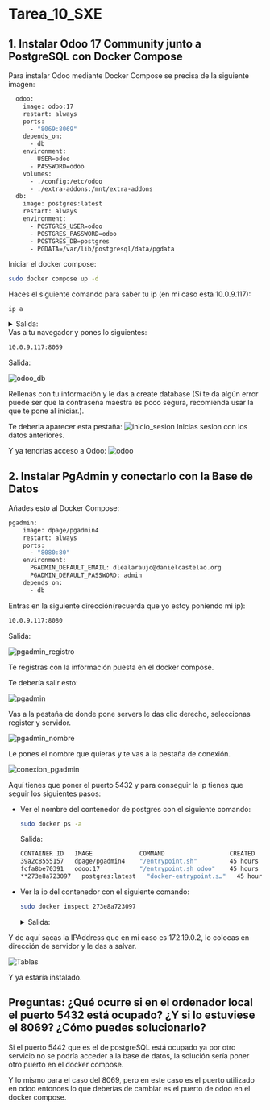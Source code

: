 # Tarea_10_SXE

## 1. Instalar Odoo 17 Community junto a PostgreSQL con Docker Compose

Para instalar Odoo mediante Docker Compose se precisa de la siguiente imagen:
```bash
  odoo:
    image: odoo:17
    restart: always
    ports:
      - "8069:8069"
    depends_on:
      - db
    environment:
      - USER=odoo
      - PASSWORD=odoo
    volumes:
      - ./config:/etc/odoo
      - ./extra-addons:/mnt/extra-addons
  db:
    image: postgres:latest
    restart: always
    environment:
      - POSTGRES_USER=odoo
      - POSTGRES_PASSWORD=odoo
      - POSTGRES_DB=postgres
      - PGDATA=/var/lib/postgresql/data/pgdata
  ```
Iniciar el docker compose:
```bash
sudo docker compose up -d
```
Haces el siguiente comando para saber tu ip (en mi caso esta 10.0.9.117):
```
ip a
```
 <details>
     <summary>Salida:</summary>
   
                  1: lo: <LOOPBACK,UP,LOWER_UP> mtu 65536 qdisc noqueue state UNKNOWN group default qlen 1000
                      link/loopback 00:00:00:00:00:00 brd 00:00:00:00:00:00
                        inet 127.0.0.1/8 scope host lo
                         valid_lft forever preferred_lft forever
                          inet6 ::1/128 scope host 
                         valid_lft forever preferred_lft forever
                  2: enp0s3: <BROADCAST,MULTICAST,UP,LOWER_UP> mtu 1500 qdisc fq_codel state UP group default qlen 1000
                    link/ether 08:00:27:f7:4c:26 brd ff:ff:ff:ff:ff:ff
                    inet 10.0.9.117/24 brd 10.0.9.255 scope global dynamic noprefixroute enp0s3
                       valid_lft 82382sec preferred_lft 82382sec
                    inet6 fe80::1dc6:8ee4:e29c:80e8/64 scope link dadfailed tentative noprefixroute 
                       valid_lft forever preferred_lft forever
                    inet6 fe80::6e28:6de9:d49b:a7f3/64 scope link noprefixroute 
                       valid_lft forever preferred_lft forever
                3: br-c63a9802aae3: <NO-CARRIER,BROADCAST,MULTICAST,UP> mtu 1500 qdisc noqueue state DOWN group default 
                    link/ether 02:42:9f:7b:39:6f brd ff:ff:ff:ff:ff:ff
                    inet 172.18.0.1/16 brd 172.18.255.255 scope global br-c63a9802aae3
                       valid_lft forever preferred_lft forever
                4: docker0: <NO-CARRIER,BROADCAST,MULTICAST,UP> mtu 1500 qdisc noqueue state DOWN group default 
                    link/ether 02:42:43:82:0b:cf brd ff:ff:ff:ff:ff:ff
                    inet 172.17.0.1/16 brd 172.17.255.255 scope global docker0
                       valid_lft forever preferred_lft forever
                5: br-809080e22097: <BROADCAST,MULTICAST,UP,LOWER_UP> mtu 1500 qdisc noqueue state UP group default 
                    link/ether 02:42:53:25:63:57 brd ff:ff:ff:ff:ff:ff
                    inet 172.19.0.1/16 brd 172.19.255.255 scope global br-809080e22097
                       valid_lft forever preferred_lft forever
                    inet6 fe80::42:53ff:fe25:6357/64 scope link 
                       valid_lft forever preferred_lft forever
                13: veth53fd111@if12: <BROADCAST,MULTICAST,UP,LOWER_UP> mtu 1500 qdisc noqueue master br-809080e22097 state UP group default 
                    link/ether f6:80:0c:a1:12:a9 brd ff:ff:ff:ff:ff:ff link-netnsid 0
                    inet6 fe80::f480:cff:fea1:12a9/64 scope link 
                       valid_lft forever preferred_lft forever
                15: veth8015b43@if14: <BROADCAST,MULTICAST,UP,LOWER_UP> mtu 1500 qdisc noqueue master br-809080e22097 state UP group default 
                    link/ether de:5e:73:cf:9a:04 brd ff:ff:ff:ff:ff:ff link-netnsid 1
                    inet6 fe80::dc5e:73ff:fecf:9a04/64 scope link 
                       valid_lft forever preferred_lft forever
                17: vethdff67be@if16: <BROADCAST,MULTICAST,UP,LOWER_UP> mtu 1500 qdisc noqueue master br-809080e22097 state UP group default 
                    link/ether 3a:9d:ff:c9:5f:80 brd ff:ff:ff:ff:ff:ff link-netnsid 2
                    inet6 fe80::389d:ffff:fec9:5f80/64 scope link 
                       valid_lft forever preferred_lft forever
</details>
Vas a tu navegador y pones lo siguientes:

```bash
10.0.9.117:8069
```
Salida:


![odoo_db](Imagenes/odoo_db.png)


Rellenas con tu información y le das a create database (Si te da algún error puede ser que la contraseña maestra es poco segura, recomienda usar la que te pone al iniciar.).


Te deberia aparecer esta pestaña:
![inicio_sesion](Imagenes/inicio_sesion.png)
Inicias sesion con los datos anteriores.


Y ya tendrias acceso a Odoo:
![odoo](Imagenes/odoo.png)

## 2. Instalar PgAdmin y conectarlo con la Base de Datos

Añades esto al Docker Compose:
```bash
pgadmin:
    image: dpage/pgadmin4
    restart: always
    ports:
      - "8080:80"
    environment:
      PGADMIN_DEFAULT_EMAIL: dlealaraujo@danielcastelao.org
      PGADMIN_DEFAULT_PASSWORD: admin
    depends_on:
      - db
```
Entras en la siguiente dirección(recuerda que yo estoy poniendo mi ip):
```bash
10.0.9.117:8080
```
Salida:


![pgadmin_registro](Imagenes/pgadmin_registro.png)


Te registras con la información puesta en el docker compose.


Te debería salir esto:


![pgadmin](Imagenes/pgadmin.png)


Vas a la pestaña de donde pone servers le das clic derecho, seleccionas register y servidor.


![pgadmin_nombre](Imagenes/pgadmin_nombre.png)


Le pones el nombre que quieras y te vas a la pestaña de conexión.


![conexion_pgadmin](Imagenes/conexion_pgadmin.png)


Aquí tienes que poner el puerto 5432 y para conseguir la ip tienes que seguir los siguientes pasos:
  - Ver el nombre del contenedor de postgres con el siguiente comando:
    ```bash
    sudo docker ps -a
    ```
    Salida:
    ```bash
    CONTAINER ID   IMAGE             COMMAND                  CREATED        STATUS             PORTS                                                      NAMES
    39a2c8555157   dpage/pgadmin4    "/entrypoint.sh"         45 hours ago   Up About an hour   443/tcp,        0.0.0.0:8080->80/tcp, [::]:8080->80/tcp           odoo-pgadmin-1
    fcfa8be70391   odoo:17           "/entrypoint.sh odoo"    45 hours ago   Up About an hour                   0.0.0.0:8069->8069/tcp, :::8069->8069/tcp, 8071-8072/tcp   odoo-odoo-1
    **273e8a723097   postgres:latest   "docker-entrypoint.s…"   45 hours ago   Up About an hour   5432/tcp       **
    ```
  - Ver la ip del contenedor con el siguiente comando:
     ```bash
     sudo docker inspect 273e8a723097
     ```
     <details>
     <summary>Salida:</summary>

           [
        {
        "Id": "273e8a723097198a9bfc438811212335b16b86053bb10ac7cc2fc34d1ff06497",
        "Created": "2025-01-13T13:15:20.456421136Z",
        "Path": "docker-entrypoint.sh",
        "Args": [
            "postgres"
        ],
        "State": {
            "Status": "running",
            "Running": true,
            "Paused": false,
            "Restarting": false,
            "OOMKilled": false,
            "Dead": false,
            "Pid": 5433,
            "ExitCode": 0,
            "Error": "",
            "StartedAt": "2025-01-15T09:13:16.983901205Z",
            "FinishedAt": "2025-01-15T09:13:14.009605028Z"
        },
        "Image": "sha256:4bc6cc20ca7a7d56c3cefa8dd618dd6a5419827cef9a1133c49f3156b9436471",
        "ResolvConfPath": "/var/lib/docker/containers/273e8a723097198a9bfc438811212335b16b86053bb10ac7cc2fc34d1ff06497/resolv.conf",
        "HostnamePath": "/var/lib/docker/containers/273e8a723097198a9bfc438811212335b16b86053bb10ac7cc2fc34d1ff06497/hostname",
        "HostsPath": "/var/lib/docker/containers/273e8a723097198a9bfc438811212335b16b86053bb10ac7cc2fc34d1ff06497/hosts",
        "LogPath": "/var/lib/docker/containers/273e8a723097198a9bfc438811212335b16b86053bb10ac7cc2fc34d1ff06497/273e8a723097198a9bfc438811212335b16b86053bb10ac7cc2fc34d1ff06497-json.log",
        "Name": "/odoo-db-1",
        "RestartCount": 0,
        "Driver": "overlay2",
        "Platform": "linux",
        "MountLabel": "",
        "ProcessLabel": "",
        "AppArmorProfile": "docker-default",
        "ExecIDs": null,
        "HostConfig": {
            "Binds": null,
            "ContainerIDFile": "",
            "LogConfig": {
                "Type": "json-file",
                "Config": {}
            },
            "NetworkMode": "odoo_default",
            "PortBindings": {},
            "RestartPolicy": {
                "Name": "always",
                "MaximumRetryCount": 0
            },
            "AutoRemove": false,
            "VolumeDriver": "",
            "VolumesFrom": null,
            "ConsoleSize": [
                0,
                0
            ],
            "CapAdd": null,
            "CapDrop": null,
            "CgroupnsMode": "host",
            "Dns": [],
            "DnsOptions": [],
            "DnsSearch": [],
            "ExtraHosts": [],
            "GroupAdd": null,
            "IpcMode": "private",
            "Cgroup": "",
            "Links": null,
            "OomScoreAdj": 0,
            "PidMode": "",
            "Privileged": false,
            "PublishAllPorts": false,
            "ReadonlyRootfs": false,
            "SecurityOpt": null,
            "UTSMode": "",
            "UsernsMode": "",
            "ShmSize": 67108864,
            "Runtime": "runc",
            "Isolation": "",
            "CpuShares": 0,
            "Memory": 0,
            "NanoCpus": 0,
            "CgroupParent": "",
            "BlkioWeight": 0,
            "BlkioWeightDevice": null,
            "BlkioDeviceReadBps": null,
            "BlkioDeviceWriteBps": null,
            "BlkioDeviceReadIOps": null,
            "BlkioDeviceWriteIOps": null,
            "CpuPeriod": 0,
            "CpuQuota": 0,
            "CpuRealtimePeriod": 0,
            "CpuRealtimeRuntime": 0,
            "CpusetCpus": "",
            "CpusetMems": "",
            "Devices": null,
            "DeviceCgroupRules": null,
            "DeviceRequests": null,
            "MemoryReservation": 0,
            "MemorySwap": 0,
            "MemorySwappiness": null,
            "OomKillDisable": false,
            "PidsLimit": null,
            "Ulimits": null,
            "CpuCount": 0,
            "CpuPercent": 0,
            "IOMaximumIOps": 0,
            "IOMaximumBandwidth": 0,
            "MaskedPaths": [
                "/proc/asound",
                "/proc/acpi",
                "/proc/kcore",
                "/proc/keys",
                "/proc/latency_stats",
                "/proc/timer_list",
                "/proc/timer_stats",
                "/proc/sched_debug",
                "/proc/scsi",
                "/sys/firmware",
                "/sys/devices/virtual/powercap"
            ],
            "ReadonlyPaths": [
                "/proc/bus",
                "/proc/fs",
                "/proc/irq",
                "/proc/sys",
                "/proc/sysrq-trigger"
            ]
        },
        "GraphDriver": {
            "Data": {
                "LowerDir": "/var/lib/docker/overlay2/f7b84619f4dc045872a8e1c3a571f39b880a818287ef71ed46a11db2fe08fa32-init/diff:/var/lib/docker/overlay2/5e77199c23f9e2b3358aa66b5965674f182a4e771e22b4a58a53034067d947e1/diff:/var/lib/docker/overlay2/a4882fe27fb23c76189b2b6dd02d62d501fdca32e88c5e479a09691113d3b252/diff:/var/lib/docker/overlay2/1d527778548792553a5b8731fa8236fc03b4f2518dc94009070b368333aa3390/diff:/var/lib/docker/overlay2/66dbd4e710cd64d36d669f34114901e2e28bd5b770550516a1e32876d5da9e6b/diff:/var/lib/docker/overlay2/001a6bb60b81e5f624ecba8ed34dbbcb1431a670e8e67f38b092c7398a71fe7d/diff:/var/lib/docker/overlay2/3c163d65d09e085ccda62ee8ac991e57dc2de62a05a33735a272273f105317c3/diff:/var/lib/docker/overlay2/d595a637f02260851ba84459e3f8ac9312f22014a2fd4c9e40b4804ea93960d9/diff:/var/lib/docker/overlay2/e5e9e6c015b4cb91368b79535a9aabcf4cd7bf1dc2a5a878c6221078d201d745/diff:/var/lib/docker/overlay2/c68d963f210295ceebf0517920b8274f185fc2f691fb5a0e7def84bc446d9464/diff:/var/lib/docker/overlay2/23602d39f2df725880287fda560c3e60d339ba9504074384381779a354503010/diff:/var/lib/docker/overlay2/68d13e111f910a4cf5600c2f0e1e985c82f743328ceab08e85187ce0dc16d3c0/diff:/var/lib/docker/overlay2/5494beb6c3ce5992ab6483b51ea1fa573a001427750d510b8e069b82004ccbce/diff:/var/lib/docker/overlay2/981f38c466f610c6826dde31a0dd765bda0ed123678611faa2fa1721f8e9fb64/diff:/var/lib/docker/overlay2/a8fe29f88359045152b2394fa79414581aa0263de21660a4ff87057043761b2d/diff",
                "MergedDir": "/var/lib/docker/overlay2/f7b84619f4dc045872a8e1c3a571f39b880a818287ef71ed46a11db2fe08fa32/merged",
                "UpperDir": "/var/lib/docker/overlay2/f7b84619f4dc045872a8e1c3a571f39b880a818287ef71ed46a11db2fe08fa32/diff",
                "WorkDir": "/var/lib/docker/overlay2/f7b84619f4dc045872a8e1c3a571f39b880a818287ef71ed46a11db2fe08fa32/work"
            },
            "Name": "overlay2"
        },
        "Mounts": [
            {
                "Type": "volume",
                "Name": "83397f9097c677c80e8ad2e926eaa498bcd81430cb00408e6d0d50bf91b290f1",
                "Source": "/var/lib/docker/volumes/83397f9097c677c80e8ad2e926eaa498bcd81430cb00408e6d0d50bf91b290f1/_data",
                "Destination": "/var/lib/postgresql/data",
                "Driver": "local",
                "Mode": "",
                "RW": true,
                "Propagation": ""
            }
        ],
        "Config": {
            "Hostname": "273e8a723097",
            "Domainname": "",
            "User": "",
            "AttachStdin": false,
            "AttachStdout": true,
            "AttachStderr": true,
            "ExposedPorts": {
                "5432/tcp": {}
            },
            "Tty": false,
            "OpenStdin": false,
            "StdinOnce": false,
            "Env": [
                "POSTGRES_USER=odoo",
                "POSTGRES_PASSWORD=odoo",
                "POSTGRES_DB=postgres",
                "PGDATA=/var/lib/postgresql/data/pgdata",
                "PATH=/usr/local/sbin:/usr/local/bin:/usr/sbin:/usr/bin:/sbin:/bin:/usr/lib/postgresql/17/bin",
                "GOSU_VERSION=1.17",
                "LANG=en_US.utf8",
                "PG_MAJOR=17",
                "PG_VERSION=17.2-1.pgdg120+1"
            ],
            "Cmd": [
                "postgres"
            ],
            "Image": "postgres:latest",
            "Volumes": {
                "/var/lib/postgresql/data": {}
            },
            "WorkingDir": "",
            "Entrypoint": [
                "docker-entrypoint.sh"
            ],
            "OnBuild": null,
            "Labels": {
                "com.docker.compose.config-hash": "391e615bd07ed4e028322947f24f50ea5287983dae8ffe7e1bf74a89646bbd32",
                "com.docker.compose.container-number": "1",
                "com.docker.compose.depends_on": "",
                "com.docker.compose.image": "sha256:4bc6cc20ca7a7d56c3cefa8dd618dd6a5419827cef9a1133c49f3156b9436471",
                "com.docker.compose.oneoff": "False",
                "com.docker.compose.project": "odoo",
                "com.docker.compose.project.config_files": "/home/accesodatos/odoo/docker-compose.yml",
                "com.docker.compose.project.working_dir": "/home/accesodatos/odoo",
                "com.docker.compose.service": "db",
                "com.docker.compose.version": "2.32.1"
            },
            "StopSignal": "SIGINT"
        },
        "NetworkSettings": {
            "Bridge": "",
            "SandboxID": "a8809edbb5d5a6393617e42f5657afce48eab74fdbdae970a5755a77937e45a0",
            "SandboxKey": "/var/run/docker/netns/a8809edbb5d5",
            "Ports": {
                "5432/tcp": null
            },
            "HairpinMode": false,
            "LinkLocalIPv6Address": "",
            "LinkLocalIPv6PrefixLen": 0,
            "SecondaryIPAddresses": null,
            "SecondaryIPv6Addresses": null,
            "EndpointID": "",
            "Gateway": "",
            "GlobalIPv6Address": "",
            "GlobalIPv6PrefixLen": 0,
            "IPAddress": "",
            "IPPrefixLen": 0,
            "IPv6Gateway": "",
            "MacAddress": "",
            "Networks": {
                "odoo_default": {
                    "IPAMConfig": null,
                    "Links": null,
                    "Aliases": [
                        "odoo-db-1",
                        "db"
                    ],
                    "MacAddress": "02:42:ac:13:00:02",
                    "DriverOpts": null,
                    "NetworkID": "809080e2209755a3c066738b5cf4d246ca8304310679c0691e6a0615cf93f818",
                    "EndpointID": "064c004987762750e2b6a84efae0eb9505eb0b0a41e9e31872f106aba1f162b9",
                    "Gateway": "172.19.0.1",
                    "IPAddress": "172.19.0.2",
                    "IPPrefixLen": 16,
                    "IPv6Gateway": "",
                    "GlobalIPv6Address": "",
                    "GlobalIPv6PrefixLen": 0,
                    "DNSNames": [
                        "odoo-db-1",
                        "db",
                        "273e8a723097"
                    ]
                  }
               }
            }
         }
        ]
</details>


Y de aquí sacas la IPAddress que en mi caso es 172.19.0.2, lo colocas en dirección de servidor y le das a salvar.


![Tablas](Imagenes/tablas_114.png)


Y ya estaría instalado.


## Preguntas: ¿Qué ocurre si en el ordenador local el puerto 5432 está ocupado? ¿Y si lo estuviese el 8069? ¿Cómo puedes solucionarlo?

Si el puerto 5442 que es el de postgreSQL está ocupado ya por otro servicio no se podría acceder a la base de datos, la solución sería poner otro puerto en el docker compose.


Y lo mismo para el caso del 8069, pero en este caso es el puerto utilizado en odoo entonces lo que deberías de cambiar es el puerto de odoo en el docker compose.



    
     








